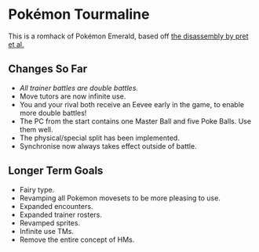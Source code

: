 # Pokémon Tourmaline

This is a romhack of Pokémon Emerald, based off [the disassembly by pret et al.](https://github.com/pret/pokeemerald)

## Changes So Far
- *All trainer battles are double battles.*
- Move tutors are now infinite use.
- You and your rival both receive an Eevee early in the game, to enable more double battles!
- The PC from the start contains one Master Ball and five Poke Balls.  Use them well.
- The physical/special split has been implemented.
- Synchronise now always takes effect outside of battle.

## Longer Term Goals
- Fairy type.
- Revamping all Pokemon movesets to be more pleasing to use.
- Expanded encounters.
- Expanded trainer rosters.
- Revamped sprites.
- Infinite use TMs.
- Remove the entire concept of HMs.
